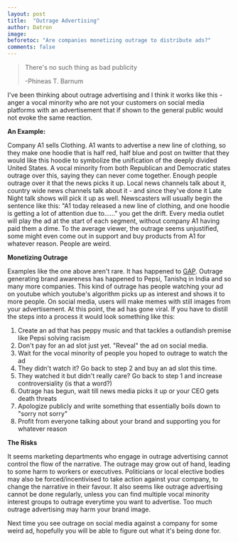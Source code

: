 ```yaml
---
layout: post
title:  "Outrage Advertising"
author: Datron
image: 
beforetoc: "Are companies monetizing outrage to distribute ads?"
comments: false
---
```


> There's no such thing as bad publicity
>
> -Phineas T. Barnum

I've been thinking about outrage advertising and I think it works like this - anger a vocal minority who are not your customers on social media platforms with an advertisement that if shown to the general public would not evoke the same reaction.

**An Example:**

Company A1 sells Clothing. A1 wants to advertise a new line of clothing, so they make one hoodie that is half red, half blue and post on twitter that they would like this hoodie to symbolize the unification of the deeply divided United States. A vocal minority from both Republican and Democratic states outrage over this, saying they can never come together. Enough people outrage over it that the news picks it up. Local news channels talk about it, country wide news channels talk about it - and since they've done it Late Night talk shows will pick it up as well. Newscasters will usually begin the sentence like this: "A1 today released a new line of clothing, and one hoodie is getting a lot of attention due to......" you get the drift. Every media outlet will play the ad at the start of each segment, without company A1 having paid them a dime. To the average viewer, the outrage seems unjustified, some might even come out in support and buy products from A1 for whatever reason. People are weird.

**Monetizing Outrage**

Examples like the one above aren't rare. It has happened to [GAP](https://www.cnbc.com/2020/11/04/gap-slammed-for-posting-half-blue-half-red-hoodie-amid-heated-election.html). Outrage generating brand awareness has happened to Pepsi, Tanishq in India and so many more companies. This kind of outrage has people watching your ad on youtube which youtube's algorithm picks up as interest and shows it to more people. On social media, users will make memes with still images from your advertisement. At this point, the ad has gone viral. If you have to distill the steps into a process it would look something like this:

1. Create an ad that has peppy music and that tackles a outlandish premise like Pepsi solving racism
2. Don't pay for an ad slot just yet. "Reveal" the ad on social media.
3. Wait for the vocal minority of people you hoped to outrage to watch the ad
4. They didn't watch it? Go back to step 2 and buy an ad slot this time.
5. They watched it but didn't really care? Go back to step 1 and increase controversiality (is that a word?)
6. Outrage has begun, wait till news media picks it up or your CEO gets death threats
7. Apologize publicly and write something that essentially boils down to "sorry not sorry"
8. Profit from everyone talking about your brand and supporting you for whatever reason


**The Risks**

It seems marketing departments who engage in outrage advertising cannot control the flow of the narrative. The outrage may grow out of hand, leading to some harm to workers or executives. Politicians or local elective bodies may also be forced/incentivised to take action against your company, to change the narrative in their favour. It also seems like outrage advertising cannot be done regularly, unless you can find multiple vocal minority interest groups to outrage everytime you want to advertise. Too much outrage advertising may harm your brand image.

Next time you see outrage on social media against a company for some weird ad, hopefully you will be able to figure out what it's being done for.